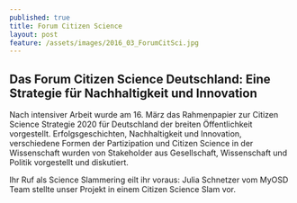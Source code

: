 ```yaml
---
published: true
title: Forum Citizen Science
layout: post
feature: /assets/images/2016_03_ForumCitSci.jpg
---
```



## Das Forum Citizen Science Deutschland: Eine Strategie für Nachhaltigkeit und Innovation



Nach intensiver Arbeit wurde am 16. März das Rahmenpapier zur Citizen Science Strategie 2020 für Deutschland der breiten Öffentlichkeit vorgestellt. Erfolgsgeschichten, Nachhaltigkeit und Innovation, verschiedene Formen der Partizipation und Citizen Science in der Wissenschaft wurden von Stakeholder aus Gesellschaft, Wissenschaft und Politik vorgestellt und diskutiert.

Ihr Ruf als Science Slammering eilt ihr voraus: Julia Schnetzer vom MyOSD Team stellte unser Projekt in einem Citizen Science Slam vor.
